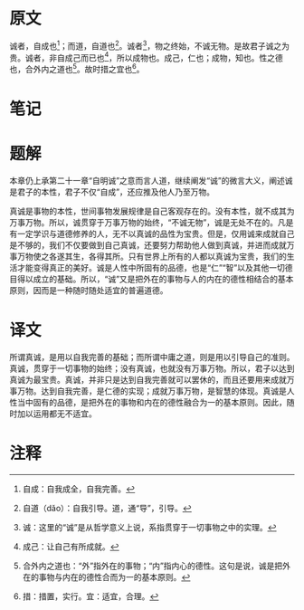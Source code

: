# 原文
诚者，自成也[^1]；而道，自道也[^2]。诚者[^3]，物之终始，不诚无物。是故君子诚之为贵。诚者，非自成己而已也[^4]，所以成物也。成己，仁也；成物，知也。性之德也，合外内之道也[^5]。故时措之宜也[^6]。
# 笔记

# 题解
本章仍上承第二十一章“自明诚”之意而言人道，继续阐发“诚”的微言大义，阐述诚是君子的本性，君子不仅“自成”，还应推及他人乃至万物。

真诚是事物的本性，世间事物发展规律是自己客观存在的。没有本性，就不成其为万事万物。所以，诚贯穿于万事万物的始终，“不诚无物”，诚是无处不在的。凡是有一定学识与道德修养的人，无不以真诚的品性为宝贵。但是，仅用诚来成就自己是不够的，我们不仅要做到自己真诚，还要努力帮助他人做到真诚，并进而成就万事万物使之各遂其生，各得其所。只有世界上所有的人都以真诚为宝贵，我们的生活才能变得真正的美好。诚是人性中所固有的品德，也是“仁”“智”以及其他一切德目得以成立的基础。所以，“诚”又是把外在的事物与人的内在的德性相结合的基本原则，因而是一种随时随处适宜的普遍道德。
# 译文
所谓真诚，是用以自我完善的基础；而所谓中庸之道，则是用以引导自己的准则。真诚，贯穿于一切事物的始终；没有真诚，也就没有万事万物。所以，君子以达到真诚为最宝贵。真诚，并非只是达到自我完善就可以罢休的，而且还要用来成就万事万物。达到自我完善，是仁德的实现；成就万事万物，是智慧的体现。真诚是人性当中固有的品德，是把外在的事物和内在的德性融合为一的基本原则。因此，随时加以运用都无不适宜。
# 注释

[^1]: 自成：自我成全，自我完善。
[^2]: 自道（dǎo）：自我引导。道，通“导”，引导。
[^3]: 诚：这里的“诚”是从哲学意义上说，系指贯穿于一切事物之中的实理。
[^4]: 成己：让自己有所成就。
[^5]: 合外内之道也：“外”指外在的事物；“内”指内心的德性。这句是说，诚是把外在的事物与内在的德性合而为一的基本原则。
[^6]: 措：措置，实行。宜：适宜，合理。